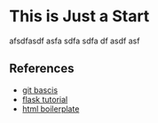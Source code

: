 # This is Just a Start 

afsdfasdf
asfa
sdfa
sdfa
df
asdf
asf

## References
- [git bascis](https://www.youtube.com/watch?v=gJv0PcfUXE8&t=1132s)
- [flask tutorial](https://www.youtube.com/watch?v=Z1RJmh_OqeA)
- [html boilerplate](https://www.freecodecamp.org/news/basic-html5-template-boilerplate-code-example/)
